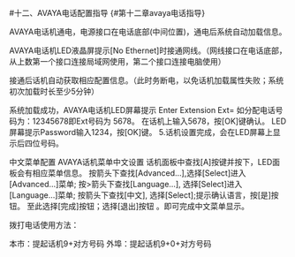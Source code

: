 #十二、AVAYA电话配置指导 {#第十二章avaya电话指导}


AVAYA电话机通电，电源接口在电话底部(中间位置)，通电后系统自动加载信息。

AVAYA电话机LED液晶屏提示[No Ethernet]时接通网线。（网线接口在电话底部，从上数第一个接口连接局域网使用，第二个接口连接电脑使用）

接通后话机自动获取相应配置信息。（此时务断电，以免话机加载属性失败；系统初次加载时长至少5分钟）

系统加载成功，AVAYA电话机LED屏幕提示 Enter Extension Ext= 如分配电话号码为：12345678即Ext号码为 5678。 在话机上输入5678，按[OK]键确认。 LED屏幕提示Password输入1234，按[OK]键。 5.话机设置完成，会在LED屏幕上显示后四位号码。

中文菜单配置 AVAYA话机菜单中文设置 话机面板中查找[A]按键并按下，LED面板会有相应菜单信息。 按箭头下查找[Advanced…],选择[Select]进入[Advanced…]菜单; 按>箭头下查找[Language…], 选择[Select]进入[Language…]菜单; 按箭头下查找[中文], 选择[Select];提示确认语言，按[是]按钮。 至此选择[完成]按钮；选择[退出]按钮
。即可完成中文菜单显示。

拨打电话使用方法：

本市：提起话机9+对方号码
外埠：提起话机9+0+对方号码

